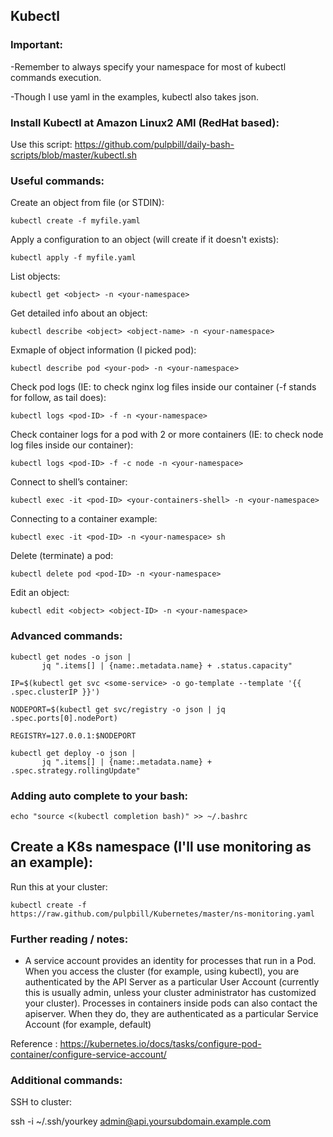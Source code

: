 ## Kubectl

### Important:

-Remember to always specify your namespace for most of kubectl commands execution.

-Though I use yaml in the examples, kubectl also takes json. 

### Install Kubectl at Amazon Linux2 AMI (RedHat based): 

Use this script: https://github.com/pulpbill/daily-bash-scripts/blob/master/kubectl.sh

### Useful commands: 

Create an object from file (or STDIN):
```
kubectl create -f myfile.yaml
```
Apply a configuration to an object (will create if it doesn't exists):
```
kubectl apply -f myfile.yaml
```
List objects:
```
kubectl get <object> -n <your-namespace>
```  
Get detailed info about an object:
```
kubectl describe <object> <object-name> -n <your-namespace>
```
Exmaple of object information (I picked pod):
```
kubectl describe pod <your-pod> -n <your-namespace>
```
Check pod logs (IE: to check nginx log files inside our container (-f stands for follow, as tail does):
```
kubectl logs <pod-ID> -f -n <your-namespace>
```
Check container logs for a pod with 2 or more containers (IE: to check node log files inside our container):
```
kubectl logs <pod-ID> -f -c node -n <your-namespace>
```
Connect to shell’s container:
```
kubectl exec -it <pod-ID> <your-containers-shell> -n <your-namespace>
```
Connecting to a container example:
```
kubectl exec -it <pod-ID> -n <your-namespace> sh
```
Delete (terminate) a pod:
```
kubectl delete pod <pod-ID> -n <your-namespace>
```
Edit an object:
```
kubectl edit <object> <object-ID> -n <your-namespace>
```

### Advanced commands:
```
kubectl get nodes -o json |
       jq ".items[] | {name:.metadata.name} + .status.capacity"
```
```
IP=$(kubectl get svc <some-service> -o go-template --template '{{ .spec.clusterIP }}')
```
```
NODEPORT=$(kubectl get svc/registry -o json | jq .spec.ports[0].nodePort)
```
```
REGISTRY=127.0.0.1:$NODEPORT
```
```
kubectl get deploy -o json |
       jq ".items[] | {name:.metadata.name} + .spec.strategy.rollingUpdate"
```
### Adding auto complete to your bash:
```
echo "source <(kubectl completion bash)" >> ~/.bashrc
```

## Create a K8s namespace (I'll use monitoring as an example):
Run this at your cluster:
```
kubectl create -f https://raw.github.com/pulpbill/Kubernetes/master/ns-monitoring.yaml
```
### Further reading / notes:

- A service account provides an identity for processes that run in a Pod.
When you access the cluster (for example, using kubectl), you are authenticated by the API Server as a particular User Account (currently this is usually admin, unless your cluster administrator has customized your cluster). Processes in containers inside pods can also contact the apiserver. When they do, they are authenticated as a particular Service Account (for example, default)

Reference : https://kubernetes.io/docs/tasks/configure-pod-container/configure-service-account/

### Additional commands:

SSH to cluster:

ssh -i ~/.ssh/yourkey admin@api.yoursubdomain.example.com
